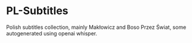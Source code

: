 # PL-Subtitles
Polish subtitles collection, mainly Makłowicz and Boso Przez Świat, some autogenerated using openai whisper.
